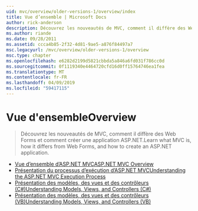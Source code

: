 ```yaml
---
uid: mvc/overview/older-versions-1/overview/index
title: Vue d’ensemble | Microsoft Docs
author: rick-anderson
description: Découvrez les nouveautés de MVC, comment il diffère des Web Forms et comment créer une application ASP.NET.
ms.author: riande
ms.date: 09/28/2011
ms.assetid: ccca4b85-2f32-4d81-9ae5-a876f84497a7
msc.legacyurl: /mvc/overview/older-versions-1/overview
msc.type: chapter
ms.openlocfilehash: e6282d2199d5821cbbda5a846a6fd031f786cc0d
ms.sourcegitcommit: 0f1119340e4464720cfd16d0ff15764746ea1fea
ms.translationtype: MT
ms.contentlocale: fr-FR
ms.lasthandoff: 04/09/2019
ms.locfileid: "59417115"
---
```

# <a name="overview"></a><span data-ttu-id="6455a-103">Vue d'ensemble</span><span class="sxs-lookup"><span data-stu-id="6455a-103">Overview</span></span>

> <span data-ttu-id="6455a-104">Découvrez les nouveautés de MVC, comment il diffère des Web Forms et comment créer une application ASP.NET.</span><span class="sxs-lookup"><span data-stu-id="6455a-104">Learn what MVC is, how it differs from Web Forms, and how to create an ASP.NET application.</span></span>


- [<span data-ttu-id="6455a-105">Vue d’ensemble d’ASP.NET MVC</span><span class="sxs-lookup"><span data-stu-id="6455a-105">ASP.NET MVC Overview</span></span>](asp-net-mvc-overview.md)
- [<span data-ttu-id="6455a-106">Présentation du processus d’exécution d’ASP.NET MVC</span><span class="sxs-lookup"><span data-stu-id="6455a-106">Understanding the ASP.NET MVC Execution Process</span></span>](understanding-the-asp-net-mvc-execution-process.md)
- [<span data-ttu-id="6455a-107">Présentation des modèles, des vues et des contrôleurs (C#)</span><span class="sxs-lookup"><span data-stu-id="6455a-107">Understanding Models, Views, and Controllers (C#)</span></span>](understanding-models-views-and-controllers-cs.md)
- [<span data-ttu-id="6455a-108">Présentation des modèles, des vues et des contrôleurs (VB)</span><span class="sxs-lookup"><span data-stu-id="6455a-108">Understanding Models, Views, and Controllers (VB)</span></span>](understanding-models-views-and-controllers-vb.md)
